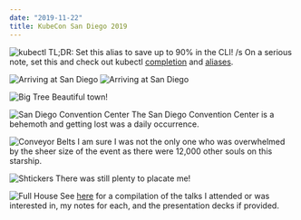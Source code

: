 ```yaml
---
date: "2019-11-22"
title: KubeCon San Diego 2019
---
```


![kubectl](/images/kubecon-san-diego/kubectl.jpeg)
TL;DR: Set this alias to save up to 90% in the CLI! /s On a serious note, set this and check out kubectl [completion](https://kubernetes.io/docs/tasks/tools/install-kubectl/#enabling-shell-autocompletion) and [aliases](https://github.com/ahmetb/kubectl-aliases).

![Arriving at San Diego](/images/kubecon-san-diego/IMG_4793.jpeg)
![Arriving at San Diego](/images/kubecon-san-diego/IMG_4700.jpeg)

![Big Tree](/images/kubecon-san-diego/IMG_4704.jpeg)
Beautiful town!

![San Diego Convention Center](/images/kubecon-san-diego/IMG_4712.jpeg)
The San Diego Convention Center is a behemoth and getting lost was a daily occurrence.

![Conveyor Belts](/images/kubecon-san-diego/IMG_4757.jpeg)
I am sure I was not the only one who was overwhelmed by the sheer size of the event as there were 12,000 other souls on this starship.

![Shtickers](/images/kubecon-san-diego/IMG_4780.jpeg)
There was still plenty to placate me!

![Full House](/images/kubecon-san-diego/IMG_4734.jpeg)
See [here](https://github.com/jovalle/kubecon-2019) for a compilation of the talks I attended or was interested in, my notes for each, and the presentation decks if provided.
